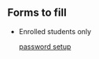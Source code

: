 

## Forms to fill

- Enrolled students only

    [password setup](https://forms.gle/XhuvRjdpBa2W8Ejz8)


